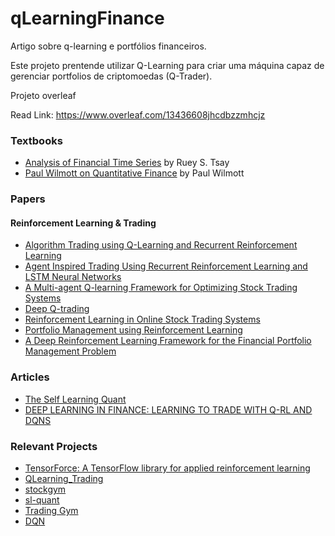 # qLearningFinance
Artigo sobre q-learning e portfólios financeiros.

Este projeto prentende utilizar Q-Learning para criar uma máquina capaz de gerenciar portfolios de criptomoedas (Q-Trader). 


Projeto overleaf

Read Link:
https://www.overleaf.com/13436608jhcdbzzmhcjz

### Textbooks

- [Analysis of Financial Time Series](http://eu.wiley.com/WileyCDA/WileyTitle/productCd-EHEP002380.html) by Ruey S. Tsay
- [Paul Wilmott on Quantitative Finance](http://eu.wiley.com/WileyCDA/WileyTitle/productCd-1118836839.html) by Paul Wilmott

### Papers

#### Reinforcement Learning & Trading

- [Algorithm Trading using Q-Learning and Recurrent Reinforcement Learning ](http://cs229.stanford.edu/proj2009/LvDuZhai.pdf)
- [Agent Inspired Trading Using Recurrent Reinforcement Learning and LSTM Neural Networks](https://arxiv.org/pdf/1707.07338.pdf)
- [A Multi-agent Q-learning Framework for Optimizing Stock Trading Systems](https://link.springer.com/chapter/10.1007/3-540-46146-9_16)
- [Deep Q-trading](http://cslt.riit.tsinghua.edu.cn/mediawiki/images/5/5f/Dtq.pdf)
- [Reinforcement Learning in Online Stock Trading Systems](http://citeseerx.ist.psu.edu/viewdoc/download?doi=10.1.1.83.5299&rep=rep1&type=pdf)
- [Portfolio Management using Reinforcement Learning](http://cs229.stanford.edu/proj2016/report/JinElSaawy-PortfolioManagementusingReinforcementLearning-report.pdf)
- [A Deep Reinforcement Learning Framework for the Financial Portfolio Management Problem](https://arxiv.org/pdf/1706.10059.pdf)

### Articles

- [The Self Learning Quant](https://hackernoon.com/the-self-learning-quant-d3329fcc9915)
- [DEEP LEARNING IN FINANCE: LEARNING TO TRADE WITH Q-RL AND DQNS](https://chatbotslife.com/deep-learning-in-finance-learning-to-trade-with-q-rl-and-dqns-6c6cff4a1429)

### Relevant Projects

- [TensorForce: A TensorFlow library for applied reinforcement learning](https://github.com/reinforceio/tensorforce)
- [QLearning_Trading](https://github.com/ucaiado/QLearning_Trading)
- [stockgym](https://github.com/sentrip/stockgym/tree/master/src)
- [sl-quant](https://github.com/danielzak/sl-quant)
- [Trading Gym](https://github.com/Prediction-Machines/Trading-Gym)
- [DQN](https://github.com/jjakimoto/DQN)
